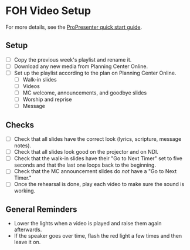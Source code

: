 # FOH Video Setup

For more details, see the [ProPresenter quick start guide](https://github.com/recc-tech/tech/wiki/ProPresenter-Quick-Start-Guide).

## Setup

- [ ] Copy the previous week's playlist and rename it.
- [ ] Download any new media from Planning Center Online.
- [ ] Set up the playlist according to the plan on Planning Center Online.
    - [ ] Walk-in slides
    - [ ] Videos
    - [ ] MC welcome, announcements, and goodbye slides
    - [ ] Worship and reprise
    - [ ] Message

## Checks

- [ ] Check that all slides have the correct look (lyrics, scripture, message notes).
- [ ] Check that all slides look good on the projector and on NDI.
- [ ] Check that the walk-in slides have their "Go to Next Timer" set to five seconds and that the last one loops back to the beginning.
- [ ] Check that the MC announcement slides do _not_ have a "Go to Next Timer."
- [ ] Once the rehearsal is done, play each video to make sure the sound is working.

## General Reminders

- Lower the lights when a video is played and raise them again afterwards.
- If the speaker goes over time, flash the red light a few times and then leave it on.
 
